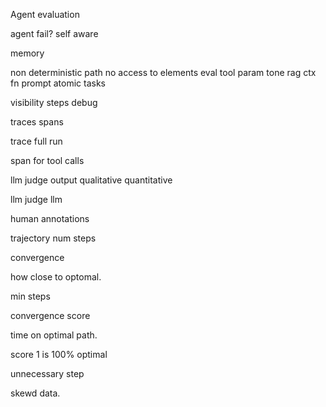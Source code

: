 Agent evaluation

agent fail?
self aware

memory

non deterministic path
no access to elements 
eval
tool
param
tone
rag ctx
fn
prompt
atomic tasks

visibility 
steps
debug

traces spans

trace full run

span for tool calls

llm judge output
qualitative 
quantitative

llm judge llm 

human annotations 

trajectory
num steps

convergence 

how close to optomal.

min steps

convergence score

time on optimal path.

score 1 is 100% optimal

unnecessary step

skewd data.
